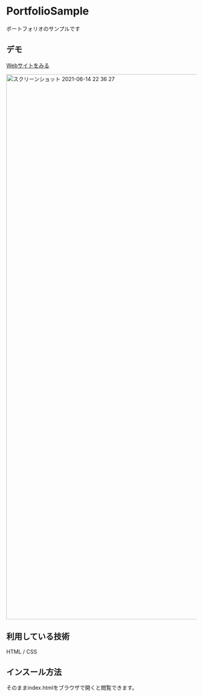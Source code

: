 PortfolioSample
====
ポートフォリオのサンプルです

## デモ
[Webサイトをみる](https://ccnone-portfolio-sample.herokuapp.com/)

<img width="1440" alt="スクリーンショット 2021-06-14 22 36 27" src="https://user-images.githubusercontent.com/83483909/121901278-3767bf80-cd61-11eb-91c6-23432c311762.png">

## 利用している技術
HTML / CSS

## インスール方法
そのままindex.htmlをブラウザで開くと閲覧できます。

